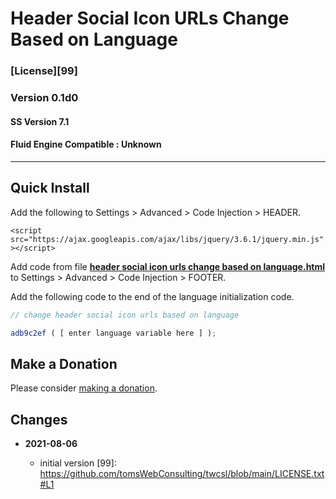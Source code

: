 # Header Social Icon URLs Change Based on Language

### [License][99]

### Version 0.1d0

#### SS Version 7.1

#### Fluid Engine Compatible : Unknown

---

## Quick Install

Add the following to Settings > Advanced > Code Injection > HEADER.

`<script src="https://ajax.googleapis.com/ajax/libs/jquery/3.6.1/jquery.min.js"></script>`

Add code from file
**[header social icon urls change based on language.html](header%20social%20icon%20urls%20change%20based%20on%20language.html#L1)**
to Settings > Advanced > Code Injection > FOOTER.

Add the following code to the end of the language initialization code.

```javascript
// change header social icon urls based on language

adb9c2ef ( [ enter language variable here ] );
```

## Make a Donation

Please consider
[making a donation](https://github.com/tomsWebConsulting/twcsl#make-a-donation).

## Changes

<!-- * **2021-07-01**
<br><br>
  * added code to change read more link
  * use twcsl
  * bumped version to 0.1d2
  <br><br -->
* **2021-08-06**

  * initial version
[99]: https://github.com/tomsWebConsulting/twcsl/blob/main/LICENSE.txt#L1
